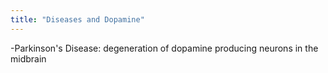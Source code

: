 ```yaml
---
title: "Diseases and Dopamine"
---
```

-Parkinson's Disease: degeneration of dopamine producing neurons in the midbrain

